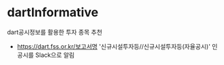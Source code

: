 # dartInformative
dart공시정보를 활용한 투자 종목 추천
- https://dart.fss.or.kr/보고서명 '신규시설투자등//신규시설투자등(자율공시)' 인 공시를 Slack으로 알림
